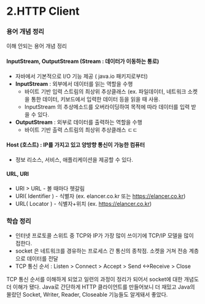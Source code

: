 # 2.HTTP Client

### 용어 개념 정리

이해 안되는 용어 개념 정리

#### InputStream, OutputStream (Stream : 데이터가 이동하는 통로)

* 자바에서 기본적으로 I/O 기능 제공 ( java.io 패키지로부터)
* **InputStream** : 외부에서 데이터를 읽는 역할을 수행
  * 바이트 기반 입력 스트림의 최상위 추상클래스 (ex. 파일데이터, 네트워크 소켓을 통한 데이터, 키보드에서 입력한 데이터 등을 읽을 때 사용.
  * InputStream 의 추상메소드를 오버라이딩하여 목적에 따라 데이터를 입력 받을 수 있다.
* **OutputStream** : 외부로 데이터를 출력하는 역할을 수행
  * 바이트 기반 출력 스트림의 최상위 추상클래스 ㄷㄷ

#### Host (호스트) : IP를 가지고 있고 양방향 통신이 가능한 컴퓨터

* 정보 리소스, 서비스, 애플리케이션을 제공할 수 있다.

#### URL, URI

* URI > URL - 볼 때마다 헷갈림
* URI( Identifier ) - 식별자 (ex. elancer.co.kr 또는 https://elancer.co.kr)
* URL( Locator ) - 식별자+위치 (ex. https://elancer.co.kr)

### 학습 정리

* 인터넷 프로토콜 스위트 중 TCP와 IP가 가장 많이 쓰이기에 TCP/IP 모델을 많이 접한다.
* socket 은 네트워크를 경유하는 프로세스 간 통신의 종착점. 소켓을 거쳐 전송 계층으로 데이터를 전달
* TCP 통신 순서 : Listen > Connect > Accept > Send <->Receive > Close

TCP 통신 순서를 이해하게 되었고 일련의 과정이 정리가 되어서 socket에 대한 개념도 더 이해가 됐다. Java로 간단하게 HTTP 클라이언트를 만들어보니 더 재밌고 Java의 몰랐던 Socket, Writer, Reader, Closeable 기능들도 알게돼서 좋았다.
